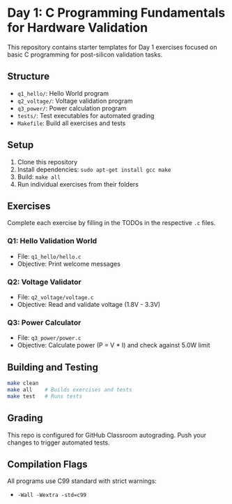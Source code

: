 # Day 1: C Programming Fundamentals for Hardware Validation

This repository contains starter templates for Day 1 exercises focused on basic C programming for post-silicon validation tasks.

## Structure
- `q1_hello/`: Hello World program
- `q2_voltage/`: Voltage validation program
- `q3_power/`: Power calculation program
- `tests/`: Test executables for automated grading
- `Makefile`: Build all exercises and tests

## Setup
1. Clone this repository
2. Install dependencies: `sudo apt-get install gcc make`
3. Build: `make all`
4. Run individual exercises from their folders

## Exercises
Complete each exercise by filling in the TODOs in the respective `.c` files.

### Q1: Hello Validation World
- File: `q1_hello/hello.c`
- Objective: Print welcome messages

### Q2: Voltage Validator
- File: `q2_voltage/voltage.c`
- Objective: Read and validate voltage (1.8V - 3.3V)

### Q3: Power Calculator
- File: `q3_power/power.c`
- Objective: Calculate power (P = V * I) and check against 5.0W limit

## Building and Testing
```bash
make clean
make all    # Builds exercises and tests
make test   # Runs tests
```

## Grading
This repo is configured for GitHub Classroom autograding. Push your changes to trigger automated tests.

## Compilation Flags
All programs use C99 standard with strict warnings:
- `-Wall -Wextra -std=c99`
